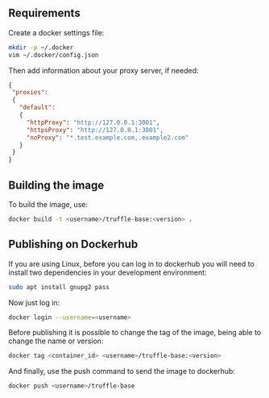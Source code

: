 ## Requirements

Create a docker settings file:

```bash
mkdir -p ~/.docker
vim ~/.docker/config.json
```

Then add information about your proxy server, if needed:

```json
{
 "proxies":
 {
   "default":
   {
     "httpProxy": "http://127.0.0.1:3001",
     "httpsProxy": "http://127.0.0.1:3001",
     "noProxy": "*.test.example.com,.example2.com"
   }
 }
}
```

## Building the image

To build the image, use:

```bash
docker build -t <username>/truffle-base:<version> .
```

## Publishing on Dockerhub

If you are using Linux, before you can log in to dockerhub you will need to install two dependencies in your development environment:

```bash
sudo apt install gnupg2 pass
```

Now just log in:

```bash
docker login --username=<username>
```

Before publishing it is possible to change the tag of the image, being able to change the name or version:

```bash
docker tag <container_id> <username>/truffle-base:<version>
```

And finally, use the push command to send the image to dockerhub:

```bash
docker push <username>/truffle-base
```
